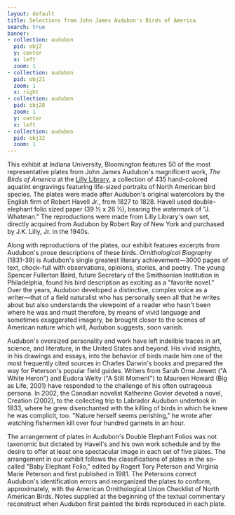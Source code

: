 ```yaml
---
layout: default
title: Selections from John James Audubon's Birds of America
search: true
banner:
- collection: audubon
  pid: obj2
  y: center
  x: left
  zoom: 1
- collection: audubon
  pid: obj21
  zoom: 1
  x: right
- collection: audubon
  pid: obj28
  zoom: 1
  y: center
  x: left
- collection: audubon
  pid: obj32
  zoom: 1
---
```


This exhibit at Indiana University, Bloomington features 50 of the most representative plates from John James Audubon's magnificent work, _The Birds of America_ at the [Lilly Library](https://libraries.indiana.edu/lilly-library), a collection of 435 hand-colored aquatint engravings featuring life-sized portraits of North American bird species. The plates were made after Audubon's original watercolors by the English firm of Robert Havell Jr., from 1827 to 1828. Havell used double–elephant folio sized paper (39 ½ x 26 ½), bearing the watermark of "J. Whatman." The reproductions were made from Lilly Library's own set, directly acquired from Audubon by Robert Ray of New York and purchased by J.K. Lilly, Jr. in the 1940s.

Along with reproductions of the plates, our exhibit features excerpts from Audubon's prose descriptions of these birds. _Ornithological Biography_ (1831-39) is Audubon's single greatest literary achievement—3000 pages of text, chock–full with observations, opinions, stories, and poetry. The young Spencer Fullerton Baird, future Secretary of the Smithsonian Institution in Philadelphia, found his bird description as exciting as a "favorite novel." Over the years, Audubon developed a distinctive, complex voice as a writer––that of a field naturalist who has personally seen all that he writes about but also understands the viewpoint of a reader who hasn't been where he was and must therefore, by means of vivid language and sometimes exaggerated imagery, be brought closer to the scenes of American nature which will, Audubon suggests, soon vanish.

Audubon's oversized personality and work have left indelible traces in art, science, and literature, in the United States and beyond. His vivid insights, in his drawings and essays, into the behavior of birds made him one of the most frequently cited sources in Charles Darwin's books and prepared the way for Peterson's popular field guides. Writers from Sarah Orne Jewett ("A White Heron") and Eudora Welty ("A Still Moment") to Maureen Howard (Big as Life, 2001) have responded to the challenge of his often outrageous persona. In 2002, the Canadian novelist Katherine Govier devoted a novel, Creation (2002), to the collecting trip to Labrador Audubon undertook in 1833, where he grew disenchanted with the killing of birds in which he knew he was complicit, too. "Nature herself seems perishing," he wrote after watching fishermen kill over four hundred gannets in an hour.

The arrangement of plates in Audubon's Double Elephant Folios was not taxonomic but dictated by Havell's and his own work schedule and by the desire to offer at least one spectacular image in each set of five plates. The arrangement in our exhibit follows the classifications of plates in the so–called "Baby Elephant Folio," edited by Rogert Tory Peterson and Virginia Marie Peterson and first published in 1981. The Petersons correct Audubon's identification errors and reorganized the plates to conform, approximately, with the American Ornithological Union Checklist of North American Birds. Notes supplied at the beginning of the textual commentary reconstruct when Audubon first painted the birds reproduced in each plate.
